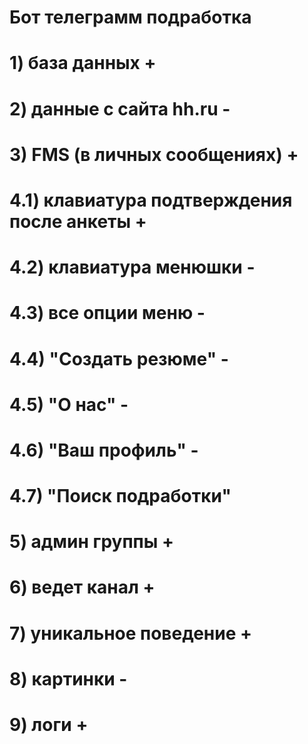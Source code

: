 # Бот телеграмм подработка
# 1) база данных +
# 2) данные с сайта hh.ru -
# 3) FMS (в личных сообщениях) +
# 4.1) клавиатура подтверждения после анкеты +
# 4.2) клавиатура менюшки -
# 4.3) все опции меню -
# 4.4) "Создать резюме" -
# 4.5) "О нас" -
# 4.6) "Ваш профиль" -
# 4.7) "Поиск подработки"
# 5) админ группы +
# 6) ведет канал +
# 7) уникальное поведение +
# 8) картинки -
# 9) логи +
